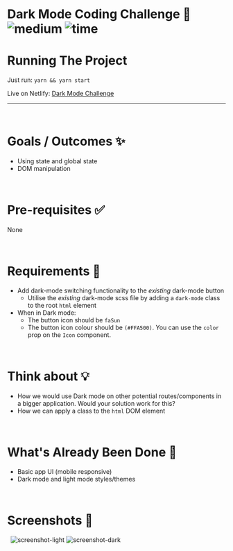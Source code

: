 # Dark Mode Coding Challenge 🌙 &nbsp; ![medium](https://img.shields.io/badge/-Medium-yellow) ![time](https://img.shields.io/badge/%E2%8F%B0-30m-blue) 

# Running The Project

Just run: `yarn && yarn start`

Live on Netlify: [Dark Mode Challenge](https://dark-mode-ts.netlify.app/)

---

&nbsp;
# Goals / Outcomes ✨
- Using state and global state
- DOM manipulation

&nbsp;
# Pre-requisites ✅
None

&nbsp;
# Requirements 📖
- Add dark-mode switching functionality to the *existing* dark-mode button
  - Utilise the *existing* dark-mode scss file by adding a `dark-mode` class to the root `html` element
- When in Dark mode:
  - The button icon should be `faSun`
  - The button icon colour should be `(#FFA500)`. You can use the `color` prop on the `Icon` component.

&nbsp;
# Think about 💡
- How we would use Dark mode on other potential routes/components in a bigger application. Would your solution work for this?
- How we can apply a class to the `html` DOM element


&nbsp;
# What's Already Been Done 🏁
- Basic app UI (mobile responsive)
- Dark mode and light mode styles/themes

&nbsp;
# Screenshots 🌄
&nbsp;
![screenshot-light](https://puu.sh/Fq13d/04a9e5ad48.png)
![screenshot-dark](https://puu.sh/Fq132/caa2fa0c6d.png)
